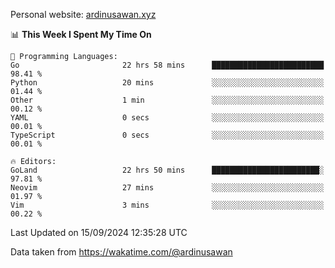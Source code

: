 Personal website: [ardinusawan.xyz](https://ardinusawan.xyz)

<!--START_SECTION:waka-->
📊 **This Week I Spent My Time On** 

```text
💬 Programming Languages: 
Go                       22 hrs 58 mins      █████████████████████████   98.41 % 
Python                   20 mins             ░░░░░░░░░░░░░░░░░░░░░░░░░   01.44 % 
Other                    1 min               ░░░░░░░░░░░░░░░░░░░░░░░░░   00.12 % 
YAML                     0 secs              ░░░░░░░░░░░░░░░░░░░░░░░░░   00.01 % 
TypeScript               0 secs              ░░░░░░░░░░░░░░░░░░░░░░░░░   00.01 % 

🔥 Editors: 
GoLand                   22 hrs 50 mins      ████████████████████████░   97.81 % 
Neovim                   27 mins             ░░░░░░░░░░░░░░░░░░░░░░░░░   01.97 % 
Vim                      3 mins              ░░░░░░░░░░░░░░░░░░░░░░░░░   00.22 % 
```


 Last Updated on 15/09/2024 12:35:28 UTC
<!--END_SECTION:waka-->
Data taken from https://wakatime.com/@ardinusawan
